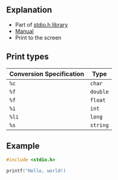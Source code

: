 ## Explanation

- Part of [stdio.h library](libraries.md)
- [Manual](https://manual.cs50.io/3/printf)
- Print to the screen

## Print types
|Conversion Specification|Type|
|---|---|
|`%c`|`char`|
|`%f`|`double`|
|`%f`|`float`|
|`%i`|`int`|
|`%li`|`long`|
|`%s`|`string`|
## Example

```c
#include <stdio.h>

printf("Hello, world!)
```